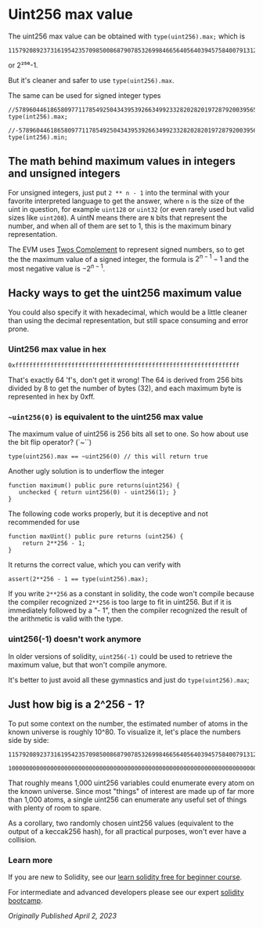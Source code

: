 # Uint256 max value

The uint256 max value can be obtained with `type(uint256).max;` which is 

```
115792089237316195423570985008687907853269984665640564039457584007913129639935

```

or 2²⁵⁶-1.

But it's cleaner and safer to use `type(uint256).max`.

The same can be used for signed integer types

```
//57896044618658097711785492504343953926634992332820282019728792003956564819967
type(int256).max;

//-57896044618658097711785492504343953926634992332820282019728792003956564819968
type(int256).min;
```

## The math behind maximum values in integers and unsigned integers

For unsigned integers, just put `2 ** n - 1` into the terminal with your favorite interpreted language to get the answer, where `n` is the size of the uint in question, for example `uint128` or `uint32` (or even rarely used but valid sizes like `uint208`). A uintN means there are `N` bits that represent the number, and when all of them are set to 1, this is the maximum binary representation.

The EVM uses [Twos Complement](https://en.wikipedia.org/wiki/Two%27s_complement) to represent signed numbers, so to get the the maximum value of a signed integer, the formula is $2^{n-1} - 1$ and the most negative value is $-2 ^ {n - 1}$.

## Hacky ways to get the uint256 maximum value

You could also specify it with hexadecimal, which would be a little cleaner than using the decimal representation, but still space consuming and error prone.

### Uint256 max value in hex

```
0xffffffffffffffffffffffffffffffffffffffffffffffffffffffffffffffff
```

That's exactly 64 'f's, don't get it wrong! The 64 is derived from 256 bits divided by 8 to get the number of bytes (32), and each maximum byte is represented in hex by 0xff.

### `~uint256(0)` is equivalent to the uint256 max value

The maximum value of uint256 is 256 bits all set to one. So how about use the bit flip operator? (`~``)

```solidity
type(uint256).max == ~uint256(0) // this will return true
```

Another ugly solution is to underflow the integer

```solidity
function maximum() public pure returns(uint256) {
   unchecked { return uint256(0) - uint256(1); }
}
```

The following code works properly, but it is deceptive and not recommended for use

```solidity
function maxUint() public pure returns (uint256) {
    return 2**256 - 1;
}
```

It returns the correct value, which you can verify with

```solidity
assert(2**256 - 1 == type(uint256).max);
```

If you write `2**256` as a constant in solidity, the code won't compile because the compiler recognized `2**256` is too large to fit in uint256. But if it is immediately followed by a "- 1", then the compiler recognized the result of the arithmetic is valid with the type.

### uint256(-1) doesn't work anymore

In older versions of solidity, `uint256(-1)` could be used to retrieve the maximum value, but that won't compile anymore.

It's better to just avoid all these gymnastics and just do `type(uint256).max`;

## Just how big is a 2^256 - 1?

To put some context on the number, the estimated number of atoms in the known universe is roughly 10^80. To visualize it, let's place the numbers side by side:

```
115792089237316195423570985008687907853269984665640564039457584007913129639935

100000000000000000000000000000000000000000000000000000000000000000000000000000000
```

That roughly means 1,000 uint256 variables could enumerate every atom on the known universe. Since most "things" of interest are made up of far more than 1,000 atoms, a single uint256 can enumerate any useful set of things with plenty of room to spare.

As a corollary, two randomly chosen uint256 values (equivalent to the output of a keccak256 hash), for all practical purposes, won't ever have a collision.

### Learn more

If you are new to Solidity, see our [learn solidity free for beginner course](https://rareskills.io/learn-solidity).

For intermediate and advanced developers please see our expert [solidity bootcamp](https://www.rareskills.io/solidity-bootcamp).

*Originally Published April 2, 2023*